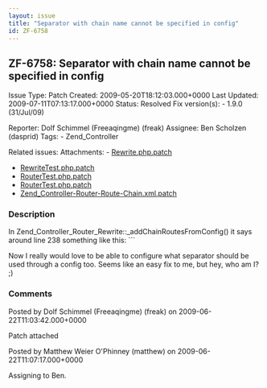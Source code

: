 ```yaml
---
layout: issue
title: "Separator with chain name cannot be specified in config"
id: ZF-6758
---
```


ZF-6758: Separator with chain name cannot be specified in config
----------------------------------------------------------------

 Issue Type: Patch Created: 2009-05-20T18:12:03.000+0000 Last Updated: 2009-07-11T07:13:17.000+0000 Status: Resolved Fix version(s): - 1.9.0 (31/Jul/09)
 
 Reporter:  Dolf Schimmel (Freeaqingme) (freak)  Assignee:  Ben Scholzen (dasprid)  Tags: - Zend\_Controller
 
 Related issues: 
 Attachments: - [Rewrite.php.patch](/issues/secure/attachment/12036/Rewrite.php.patch)
- [RewriteTest.php.patch](/issues/secure/attachment/12038/RewriteTest.php.patch)
- [RouterTest.php.patch](/issues/secure/attachment/12041/RouterTest.php.patch)
- [RouterTest.php.patch](/issues/secure/attachment/12040/RouterTest.php.patch)
- [Zend\_Controller-Router-Route-Chain.xml.patch](/issues/secure/attachment/12039/Zend_Controller-Router-Route-Chain.xml.patch)
 
### Description

In Zend\_Controller\_Router\_Rewrite::\_addChainRoutesFromConfig() it says around line 238 something like this: ```

Now I really would love to be able to configure what separator should be used through a config too. Seems like an easy fix to me, but hey, who am I? ;)

 

 

### Comments

Posted by Dolf Schimmel (Freeaqingme) (freak) on 2009-06-22T11:03:42.000+0000

Patch attached

 

 

Posted by Matthew Weier O'Phinney (matthew) on 2009-06-22T11:07:17.000+0000

Assigning to Ben.

 

 